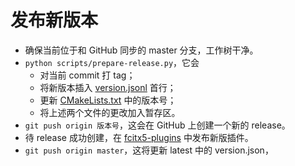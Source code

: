 # 发布新版本

* 确保当前位于和 GitHub 同步的 master 分支，工作树干净。
* `python scripts/prepare-release.py`，它会
  * 对当前 commit 打 tag；
  * 将新版本插入 [version.jsonl](../version.jsonl) 首行；
  * 更新 [CMakeLists.txt](../CMakeLists.txt) 中的版本号；
  * 将上述两个文件的更改加入暂存区。
* `git push origin 版本号`，这会在 GitHub 上创建一个新的 release。
* 待 release 成功创建，在 [fcitx5-plugins](https://github.com/fcitx-contrib/fcitx5-plugins) 中发布新版插件。
* `git push origin master`，这将更新 latest 中的 version.json，
